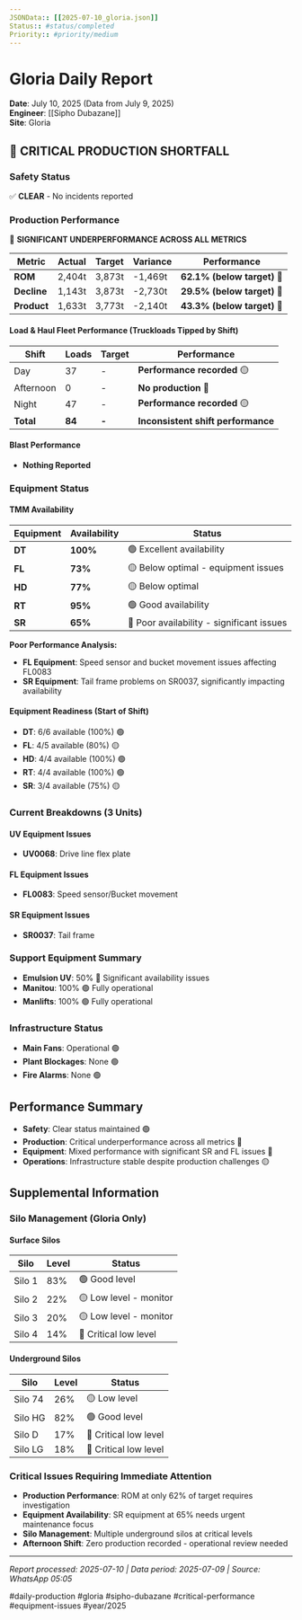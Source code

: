 ```yaml
---
JSONData:: [[2025-07-10_gloria.json]]
Status:: #status/completed
Priority:: #priority/medium
---
```


# Gloria Daily Report
**Date**: July 10, 2025 (Data from July 9, 2025)  
**Engineer**: [[Sipho Dubazane]]  
**Site**: Gloria  

## 🔴 CRITICAL PRODUCTION SHORTFALL

### Safety Status
✅ **CLEAR** - No incidents reported

### Production Performance
🔴 **SIGNIFICANT UNDERPERFORMANCE ACROSS ALL METRICS**

| Metric | Actual | Target | Variance | Performance |
|--------|--------|--------|----------|-------------|
| **ROM** | 2,404t | 3,873t | -1,469t | **62.1% (below target)** 🔴 |
| **Decline** | 1,143t | 3,873t | -2,730t | **29.5% (below target)** 🔴 |
| **Product** | 1,633t | 3,773t | -2,140t | **43.3% (below target)** 🔴 |

#### Load & Haul Fleet Performance (Truckloads Tipped by Shift)
| Shift | Loads | Target | Performance |
|-------|-------|--------|-------------|
| Day | 37 | - | **Performance recorded** 🟡 |
| Afternoon | 0 | - | **No production** 🔴 |
| Night | 47 | - | **Performance recorded** 🟡 |
| **Total** | **84** | **-** | **Inconsistent shift performance** |

#### Blast Performance
- **Nothing Reported**

### Equipment Status

#### TMM Availability
| Equipment | Availability | Status |
|-----------|-------------|---------|
| **DT** | **100%** | 🟢 Excellent availability |
| **FL** | **73%** | 🟡 Below optimal - equipment issues |
| **HD** | **77%** | 🟡 Below optimal |
| **RT** | **95%** | 🟢 Good availability |
| **SR** | **65%** | 🔴 Poor availability - significant issues |

**Poor Performance Analysis:**
- **FL Equipment**: Speed sensor and bucket movement issues affecting FL0083
- **SR Equipment**: Tail frame problems on SR0037, significantly impacting availability

#### Equipment Readiness (Start of Shift)
- **DT**: 6/6 available (100%) 🟢
- **FL**: 4/5 available (80%) 🟡
- **HD**: 4/4 available (100%) 🟢
- **RT**: 4/4 available (100%) 🟢
- **SR**: 3/4 available (75%) 🟡

### Current Breakdowns (3 Units)

#### UV Equipment Issues
- **UV0068**: Drive line flex plate

#### FL Equipment Issues
- **FL0083**: Speed sensor/Bucket movement

#### SR Equipment Issues
- **SR0037**: Tail frame

### Support Equipment Summary
- **Emulsion UV**: 50% 🔴 Significant availability issues
- **Manitou**: 100% 🟢 Fully operational
- **Manlifts**: 100% 🟢 Fully operational

### Infrastructure Status
- **Main Fans**: Operational 🟢
- **Plant Blockages**: None 🟢
- **Fire Alarms**: None 🟢

## Performance Summary
- **Safety**: Clear status maintained 🟢
- **Production**: Critical underperformance across all metrics 🔴
- **Equipment**: Mixed performance with significant SR and FL issues 🔴
- **Operations**: Infrastructure stable despite production challenges 🟡

## Supplemental Information

### Silo Management (Gloria Only)
#### Surface Silos
| Silo | Level | Status |
|------|-------|--------|
| Silo 1 | 83% | 🟢 Good level |
| Silo 2 | 22% | 🟡 Low level - monitor |
| Silo 3 | 20% | 🟡 Low level - monitor |
| Silo 4 | 14% | 🔴 Critical low level |

#### Underground Silos
| Silo | Level | Status |
|------|-------|--------|
| Silo 74 | 26% | 🟡 Low level |
| Silo HG | 82% | 🟢 Good level |
| Silo D | 17% | 🔴 Critical low level |
| Silo LG | 18% | 🔴 Critical low level |

### Critical Issues Requiring Immediate Attention
- **Production Performance**: ROM at only 62% of target requires investigation
- **Equipment Availability**: SR equipment at 65% needs urgent maintenance focus
- **Silo Management**: Multiple underground silos at critical levels
- **Afternoon Shift**: Zero production recorded - operational review needed

---
*Report processed: 2025-07-10 | Data period: 2025-07-09 | Source: WhatsApp 05:05*

#daily-production #gloria #sipho-dubazane #critical-performance #equipment-issues #year/2025